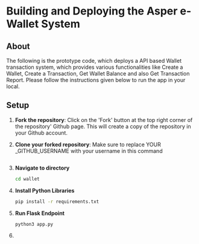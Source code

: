 # Building and Deploying the Asper e-Wallet System

## About

The following is the prototype code, which deploys a API based Wallet transaction system, which provides various functionalities like Create a Wallet, Create a Transaction,  Get Wallet Balance and also Get Transaction Report. Please follow the instructions given below to run the app in your local.


## Setup
1. **Fork the repository**:
    Click on the 'Fork' button at the top right corner of the repository' Github page. This will create a copy of the repository in your Github account.

2. **Clone your forked repository**:
    Make sure to replace YOUR _GITHUB_USERNAME with your username in this command
    ```bash git clone https://github.com/AbhishekKukanur/e-wallet-system.git
    ```

3. **Navigate to directory**
    ```bash
    cd wallet
    ```

4. **Install Python Libraries**
    ```bash
    pip install -r requirements.txt
    ```

5. **Run Flask Endpoint**
    ```bash
    python3 app.py
    ```

6. 